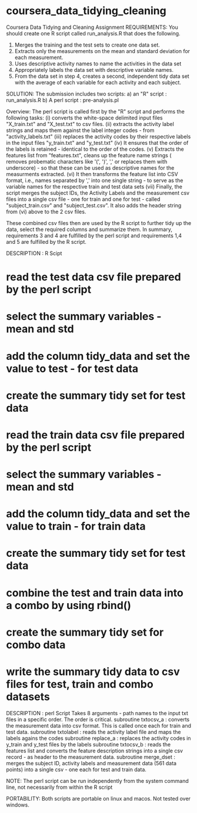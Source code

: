 # coursera_data_tidying_cleaning
Coursera Data Tidying and Cleaning Assignment
REQUIREMENTS: 
You should create one R script called run_analysis.R that does the following.
1.	Merges the training and the test sets to create one data set.
2.	Extracts only the measurements on the mean and standard deviation for each measurement.
3.	Uses descriptive activity names to name the activities in the data set
4.	Appropriately labels the data set with descriptive variable names.
5.	From the data set in step 4, creates a second, independent tidy data set with the average of each variable for each activity and each subject.

SOLUTION:
The submission includes two scripts:
a) an "R" script : run_analysis.R
b) A perl script : pre-analysis.pl

Overview:
The perl script is called first by the "R" script and performs the following tasks:
(i) converts the white-space delimited input files "X_train.txt" and "X_test.txt" to csv files.
(ii) extracts the activity label strings and maps them against the label integer codes - from "activity_labels.txt"
(iii) replaces the activity codes by their respective labels in the input files "y_train.txt" and "y_test.txt"
(iv) It ensures that the order of the labels is retained - identical to the order of the codes.
(v) Extracts the features list from "features.txt", cleans up the feature name strings ( removes probematic characters like '(', ')', ',' or replaces them with underscore) - so that these can be used as descriptive names for the measurments extracted.
(vi) It then transforms the feature list into CSV format, i.e., names separated by ',' into one single string - to serve as the variable names for the respective train and test data sets
(vii) Finally, the script merges the subject IDs, the Activity Labels and the measurement csv files into a single csv file - one for train and one for test - called "subject_train.csv" and "subject_test.csv". It also adds the header string from (vi) above to the 2 csv files. 

These combined csv files then are used by the R script to further tidy up the data, select the required columns and summarize them. 
In summary, requirements 3 and 4 are fulfilled by the perl script and requirements 1,4 and 5 are fulfilled by the R script. 

DESCRIPTION : R Scipt
# read the test data csv file prepared by the perl script
# select the summary variables - mean and std
# add the column tidy_data and set the value to test - for test data
# create the summary tidy set for test data
# read the train data csv file prepared by the perl script
# select the summary variables - mean and std
# add the column tidy_data and set the value to train - for train data
# create the summary tidy set for test data
# combine the test and train data into a combo by using rbind()
# create the summary tidy set for combo data
# write the summary tidy data to csv files for test, train and combo datasets

DESCRIPTION : perl Script
Takes 8 arguments - path names to the input txt files in a specific order. The order is critical. 
subroutine txtocsv_a : converts the measurement data into csv format. This is called once each for train and test data.
subroutine txtolabel : reads the activity label file and maps the labels agains the codes
subroutine replace_a : replaces the activity codes in y_train and y_test files by the labels
subroutine txtocsv_b : reads the features list and converts the feature description strings into a single csv record - as header to the measurement data. 
subroutine merge_dset : merges the subject ID, activity labels and measurement data (561 data points) into a single csv - one each for test and train data. 

NOTE:  The perl script can be run independently from the system command line, not necessarily from within the R script

PORTABILITY:  Both scripts are portable on linux and macos. Not tested over windows. 

